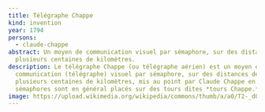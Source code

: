 ```yaml
---
title: Télégraphe Chappe
kind: invention
year: 1794
persons:
  - claude-chappe
abstract: Un moyen de communication visuel par sémaphore, sur des distances de
  plusieurs centaines de kilomètres.
description: Le télégraphe Chappe (ou télégraphe aérien) est un moyen de
  communication (télégraphe) visuel par sémaphore, sur des distances de
  plusieurs centaines de kilomètres, mis au point par Claude Chappe en 1794. Les
  sémaphores sont en général placés sur des tours dites *tours Chappe.*
image: https://upload.wikimedia.org/wikipedia/commons/thumb/a/a0/T2-_d056_-_Fig._18._%E2%80%94_T%C3%A9l%C3%A9graphe_de_Chappe.png/300px-T2-_d056_-_Fig._18._%E2%80%94_T%C3%A9l%C3%A9graphe_de_Chappe.png
---
```

